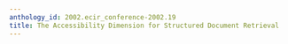 ```yaml
---
anthology_id: 2002.ecir_conference-2002.19
title: The Accessibility Dimension for Structured Document Retrieval
---
```

